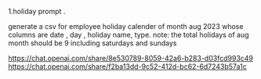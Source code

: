 1.holiday prompt .

generate a csv for employee holiday calender of month aug 2023  whose columns are date , day , holiday name, type.
note: the total holidays of aug month should be 9 including saturdays and sundays


https://chat.openai.com/share/8e530789-8059-42a6-b283-d03fcd993c49
https://chat.openai.com/share/f2ba13dd-9c52-412d-bc62-6d7243b57a1c
